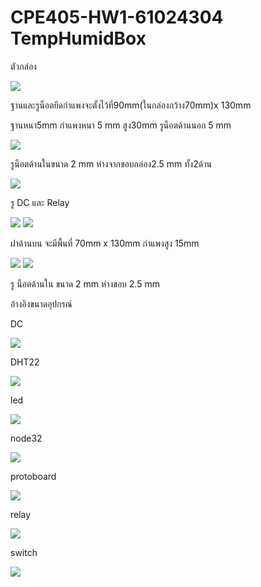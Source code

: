 <h1>CPE405-HW1-61024304 TempHumidBox</h1>
<p>ตัวกล่อง</p>
<img src="photo/p1.PNG">
<p>ฐานและรูน็อตยึดกำแพงจะตั้งไว้ที่90mm(ในกล่องกว้าง70mm)x 130mm </p>
<p>ฐานหนา5mm กำแพงหนา 5 mm สูง30mm รูน็อตด้านนอก 5 mm </p>
<img src="photo/p2.PNG">
<p>รูน็อตด้านในขนาด 2 mm ห่างจากขอบกล่อง2.5 mm ทั้ง2ด้าน</p>
<img src="photo/p3.PNG">
<p>รู DC และ Relay </p>
<img src="photo/p4.PNG">
<img src="photo/p5.PNG">
<p>ฝาด้านบน จะมีพื้นที่ 70mm x 130mm กำแพงสูง 15mm </p>
<img src="photo/p6.PNG">
<img src="photo/p8.PNG">
<p>รู น็อตด้านใน ขนาด 2 mm ห่างขอบ 2.5 mm </p>
<p>อ้างอิงขนาดอุปกรณ์</p>
<p>DC</p>
<img src="datasheet/DC.PNG">
<p>DHT22</p>
<img src="datasheet/DHT22.PNG">
<p>led</p>
<img src="datasheet/led.PNG">
<p>node32</p>
<img src="datasheet/node 32.PNG">
<p>protoboard</p>
<img src="datasheet/protoboard.PNG">
<p>relay</p>
<img src="datasheet/relay.PNG">
<p>switch</p>
<img src="datasheet/switch.PNG">

